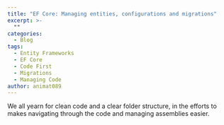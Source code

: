 ```yaml
---
title: "EF Core: Managing entities, configurations and migrations"
excerpt: >-
  ""
categories:
  - Blog
tags:
  - Entity Frameworks
  - EF Core
  - Code First
  - Migrations
  - Managing Code
author: animat089
---
```


We all yearn for clean code and a clear folder structure, in the efforts to makes navigating through the code and managing assemblies easier.